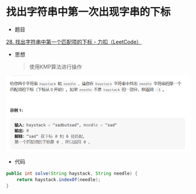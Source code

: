 # 找出字符串中第一次出现字串的下标

- 题目

[28. 找出字符串中第一个匹配项的下标 - 力扣（LeetCode）](https://leetcode.cn/problems/find-the-index-of-the-first-occurrence-in-a-string/)

- 思想

  > 使用KMP算法进行操作

![image-20230731232557827](KMP算法/image-20230731232557827.png)

- 代码

```java
public int solve(String haystack, String needle) {
    return haystack.indexOf(needle);
}
```

